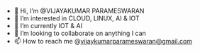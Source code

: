- 👋 Hi, I’m @VIJAYAKUMAR PARAMESWARAN
- 👀 I’m interested in CLOUD, LINUX, AI & IOT
- 🌱 I’m currently IOT & AI
- 💞️ I’m looking to collaborate on anything I can
- 📫 How to reach me @vijaykumarparameswaran@gmail.com

<!---
kingvijay023/kingvijay023 is a ✨ special ✨ repository because its `README.md` (this file) appears on your GitHub profile.
You can click the Preview link to take a look at your changes.
--->
